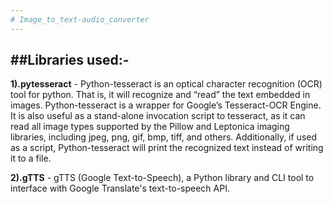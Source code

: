 ```yaml
---
# Image_to_text-audio_converter
---
```

##Libraries used:-
---
**1).pytesseract** - Python-tesseract is an optical character recognition (OCR) tool for python. That is, it will recognize and “read” the text embedded in images.
Python-tesseract is a wrapper for Google’s Tesseract-OCR Engine. It is also useful as a stand-alone invocation script to tesseract, as it can read all image types supported by the Pillow and Leptonica imaging libraries, including jpeg, png, gif, bmp, tiff, and others. Additionally, if used as a script, Python-tesseract will print the recognized text instead of writing it to a file.

**2).gTTS** - gTTS (Google Text-to-Speech), a Python library and CLI tool to interface with Google Translate's text-to-speech API.
